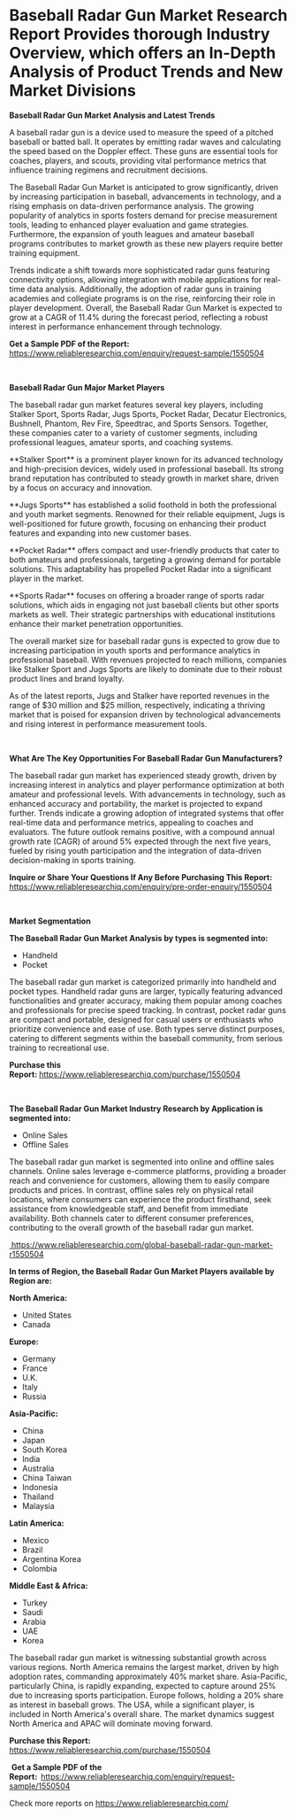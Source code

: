 <p><h1>Baseball Radar Gun Market Research Report Provides thorough Industry Overview, which offers an In-Depth Analysis of Product Trends and New Market Divisions</h1></p><p><strong>Baseball Radar Gun Market Analysis and Latest Trends</strong></p>
<p><p>A baseball radar gun is a device used to measure the speed of a pitched baseball or batted ball. It operates by emitting radar waves and calculating the speed based on the Doppler effect. These guns are essential tools for coaches, players, and scouts, providing vital performance metrics that influence training regimens and recruitment decisions.</p><p>The Baseball Radar Gun Market is anticipated to grow significantly, driven by increasing participation in baseball, advancements in technology, and a rising emphasis on data-driven performance analysis. The growing popularity of analytics in sports fosters demand for precise measurement tools, leading to enhanced player evaluation and game strategies. Furthermore, the expansion of youth leagues and amateur baseball programs contributes to market growth as these new players require better training equipment.</p><p>Trends indicate a shift towards more sophisticated radar guns featuring connectivity options, allowing integration with mobile applications for real-time data analysis. Additionally, the adoption of radar guns in training academies and collegiate programs is on the rise, reinforcing their role in player development. Overall, the Baseball Radar Gun Market is expected to grow at a CAGR of 11.4% during the forecast period, reflecting a robust interest in performance enhancement through technology.</p></p>
<p><strong>Get a Sample PDF of the Report:&nbsp;</strong> <a href="https://www.reliableresearchiq.com/enquiry/request-sample/1550504?utm_campaign=2207&utm_medium=2&utm_source=Github&utm_content=ia&utm_term=06022025&utm_id=baseball-radar-gun">https://www.reliableresearchiq.com/enquiry/request-sample/1550504</a></p>
<p>&nbsp;</p>
<p><strong>Baseball Radar Gun Major Market Players</strong></p>
<p><p>The baseball radar gun market features several key players, including Stalker Sport, Sports Radar, Jugs Sports, Pocket Radar, Decatur Electronics, Bushnell, Phantom, Rev Fire, Speedtrac, and Sports Sensors. Together, these companies cater to a variety of customer segments, including professional leagues, amateur sports, and coaching systems.</p><p>**Stalker Sport** is a prominent player known for its advanced technology and high-precision devices, widely used in professional baseball. Its strong brand reputation has contributed to steady growth in market share, driven by a focus on accuracy and innovation.</p><p>**Jugs Sports** has established a solid foothold in both the professional and youth market segments. Renowned for their reliable equipment, Jugs is well-positioned for future growth, focusing on enhancing their product features and expanding into new customer bases.</p><p>**Pocket Radar** offers compact and user-friendly products that cater to both amateurs and professionals, targeting a growing demand for portable solutions. This adaptability has propelled Pocket Radar into a significant player in the market.</p><p>**Sports Radar** focuses on offering a broader range of sports radar solutions, which aids in engaging not just baseball clients but other sports markets as well. Their strategic partnerships with educational institutions enhance their market penetration opportunities.</p><p>The overall market size for baseball radar guns is expected to grow due to increasing participation in youth sports and performance analytics in professional baseball. With revenues projected to reach millions, companies like Stalker Sport and Jugs Sports are likely to dominate due to their robust product lines and brand loyalty.</p><p>As of the latest reports, Jugs and Stalker have reported revenues in the range of $30 million and $25 million, respectively, indicating a thriving market that is poised for expansion driven by technological advancements and rising interest in performance measurement tools.</p></p>
<p>&nbsp;</p>
<p><strong>What Are The Key Opportunities For Baseball Radar Gun Manufacturers?</strong></p>
<p><p>The baseball radar gun market has experienced steady growth, driven by increasing interest in analytics and player performance optimization at both amateur and professional levels. With advancements in technology, such as enhanced accuracy and portability, the market is projected to expand further. Trends indicate a growing adoption of integrated systems that offer real-time data and performance metrics, appealing to coaches and evaluators. The future outlook remains positive, with a compound annual growth rate (CAGR) of around 5% expected through the next five years, fueled by rising youth participation and the integration of data-driven decision-making in sports training.</p></p>
<p><strong>Inquire or Share Your Questions If Any Before Purchasing This Report:</strong> <a href="https://www.reliableresearchiq.com/enquiry/pre-order-enquiry/1550504?utm_campaign=2207&utm_medium=2&utm_source=Github&utm_content=ia&utm_term=06022025&utm_id=baseball-radar-gun">https://www.reliableresearchiq.com/enquiry/pre-order-enquiry/1550504</a></p>
<p>&nbsp;</p>
<p><strong>Market Segmentation</strong></p>
<p><strong>The Baseball Radar Gun Market Analysis by types is segmented into:</strong></p>
<p><ul><li>Handheld</li><li>Pocket</li></ul></p>
<p><p>The baseball radar gun market is categorized primarily into handheld and pocket types. Handheld radar guns are larger, typically featuring advanced functionalities and greater accuracy, making them popular among coaches and professionals for precise speed tracking. In contrast, pocket radar guns are compact and portable, designed for casual users or enthusiasts who prioritize convenience and ease of use. Both types serve distinct purposes, catering to different segments within the baseball community, from serious training to recreational use.</p></p>
<p><strong>Purchase this Report:&nbsp;</strong><a href="https://www.reliableresearchiq.com/purchase/1550504?utm_campaign=2207&utm_medium=2&utm_source=Github&utm_content=ia&utm_term=06022025&utm_id=baseball-radar-gun">https://www.reliableresearchiq.com/purchase/1550504</a></p>
<p>&nbsp;</p>
<p><strong>The Baseball Radar Gun Market Industry Research by Application is segmented into:</strong></p>
<p><ul><li>Online Sales</li><li>Offline Sales</li></ul></p>
<p><p>The baseball radar gun market is segmented into online and offline sales channels. Online sales leverage e-commerce platforms, providing a broader reach and convenience for customers, allowing them to easily compare products and prices. In contrast, offline sales rely on physical retail locations, where consumers can experience the product firsthand, seek assistance from knowledgeable staff, and benefit from immediate availability. Both channels cater to different consumer preferences, contributing to the overall growth of the baseball radar gun market.</p></p>
<p><a href="https://www.reliableresearchiq.com/global-baseball-radar-gun-market-r1550504?utm_campaign=2207&utm_medium=2&utm_source=Github&utm_content=ia&utm_term=06022025&utm_id=baseball-radar-gun">&nbsp;https://www.reliableresearchiq.com/global-baseball-radar-gun-market-r1550504</a></p>
<p><strong>In terms of Region, the Baseball Radar Gun Market Players available by Region are:</strong></p>
<p>
    <p> <strong> North America: </strong>
        <ul>
            <li>United States</li>
            <li>Canada</li>
        </ul>
        </p> 
    <p> <strong> Europe: </strong>
        <ul>
            <li>Germany</li>
            <li>France</li>
            <li>U.K.</li>
            <li>Italy</li>
            <li>Russia</li>
        </ul>
        </p> 
    <p> <strong> Asia-Pacific: </strong>
        <ul>
            <li>China</li>
            <li>Japan</li>
            <li>South Korea</li>
            <li>India</li>
            <li>Australia</li>
            <li>China Taiwan</li>
            <li>Indonesia</li>
            <li>Thailand</li>
            <li>Malaysia</li>
        </ul>
        </p> 
    <p> <strong> Latin America: </strong>
        <ul>
            <li>Mexico</li>
            <li>Brazil</li>
            <li>Argentina Korea</li>
            <li>Colombia</li>
        </ul>
        </p> 
    <p> <strong> Middle East & Africa: </strong>
        <ul>
            <li>Turkey</li>
            <li>Saudi</li>
            <li>Arabia</li>
            <li>UAE</li>
            <li>Korea</li>
        </ul>
    </p>
    </p>
<p><p>The baseball radar gun market is witnessing substantial growth across various regions. North America remains the largest market, driven by high adoption rates, commanding approximately 40% market share. Asia-Pacific, particularly China, is rapidly expanding, expected to capture around 25% due to increasing sports participation. Europe follows, holding a 20% share as interest in baseball grows. The USA, while a significant player, is included in North America's overall share. The market dynamics suggest North America and APAC will dominate moving forward.</p></p>
<p><strong>Purchase this Report: </strong><a href="https://www.reliableresearchiq.com/purchase/1550504?utm_campaign=2207&utm_medium=2&utm_source=Github&utm_content=ia&utm_term=06022025&utm_id=baseball-radar-gun">https://www.reliableresearchiq.com/purchase/1550504</a></p>
<p>&nbsp;<strong>Get a Sample PDF of the Report:&nbsp;&nbsp;</strong><a href="https://www.reliableresearchiq.com/enquiry/request-sample/1550504?utm_campaign=2207&utm_medium=2&utm_source=Github&utm_content=ia&utm_term=06022025&utm_id=baseball-radar-gun">https://www.reliableresearchiq.com/enquiry/request-sample/1550504</a></p>
<p><strong></strong></p>
<p>Check more reports on <a href="https://www.reliableresearchiq.com/?utm_campaign=2207&utm_medium=2&utm_source=Github&utm_content=ia&utm_term=06022025&utm_id=baseball-radar-gun">https://www.reliableresearchiq.com/</a></p>